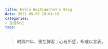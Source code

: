 ```yaml
---
title: Hello WeiXiaochen's Blog
date: 2021-05-07 19:04:13
categories:
- 生活杂记
tags:
---
```


> 时隔四年，重拾博客；心有所感，却难以言表。